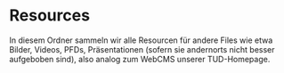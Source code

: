 # Resources

In diesem Ordner sammeln wir alle Resourcen für andere Files wie etwa Bilder, Videos, PFDs, Präsentationen (sofern sie andernorts nicht besser aufgeboben sind), also analog zum WebCMS unserer TUD-Homepage.
